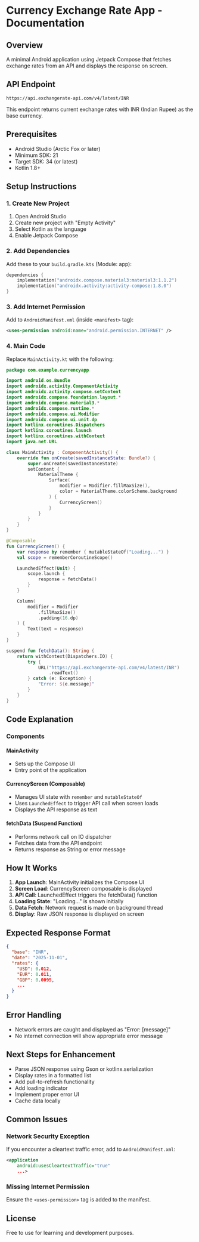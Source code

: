 # Currency Exchange Rate App - Documentation

## Overview
A minimal Android application using Jetpack Compose that fetches exchange rates from an API and displays the response on screen.

## API Endpoint
```
https://api.exchangerate-api.com/v4/latest/INR
```
This endpoint returns current exchange rates with INR (Indian Rupee) as the base currency.

## Prerequisites
- Android Studio (Arctic Fox or later)
- Minimum SDK: 21
- Target SDK: 34 (or latest)
- Kotlin 1.8+

## Setup Instructions

### 1. Create New Project
1. Open Android Studio
2. Create new project with "Empty Activity"
3. Select Kotlin as the language
4. Enable Jetpack Compose

### 2. Add Dependencies
Add these to your `build.gradle.kts` (Module: app):

```kotlin
dependencies {
    implementation("androidx.compose.material3:material3:1.1.2")
    implementation("androidx.activity:activity-compose:1.8.0")
}
```

### 3. Add Internet Permission
Add to `AndroidManifest.xml` (inside `<manifest>` tag):

```xml
<uses-permission android:name="android.permission.INTERNET" />
```

### 4. Main Code
Replace `MainActivity.kt` with the following:

```kotlin
package com.example.currencyapp

import android.os.Bundle
import androidx.activity.ComponentActivity
import androidx.activity.compose.setContent
import androidx.compose.foundation.layout.*
import androidx.compose.material3.*
import androidx.compose.runtime.*
import androidx.compose.ui.Modifier
import androidx.compose.ui.unit.dp
import kotlinx.coroutines.Dispatchers
import kotlinx.coroutines.launch
import kotlinx.coroutines.withContext
import java.net.URL

class MainActivity : ComponentActivity() {
    override fun onCreate(savedInstanceState: Bundle?) {
        super.onCreate(savedInstanceState)
        setContent {
            MaterialTheme {
                Surface(
                    modifier = Modifier.fillMaxSize(),
                    color = MaterialTheme.colorScheme.background
                ) {
                    CurrencyScreen()
                }
            }
        }
    }
}

@Composable
fun CurrencyScreen() {
    var response by remember { mutableStateOf("Loading...") }
    val scope = rememberCoroutineScope()

    LaunchedEffect(Unit) {
        scope.launch {
            response = fetchData()
        }
    }

    Column(
        modifier = Modifier
            .fillMaxSize()
            .padding(16.dp)
    ) {
        Text(text = response)
    }
}

suspend fun fetchData(): String {
    return withContext(Dispatchers.IO) {
        try {
            URL("https://api.exchangerate-api.com/v4/latest/INR")
                .readText()
        } catch (e: Exception) {
            "Error: ${e.message}"
        }
    }
}
```

## Code Explanation

### Components

#### MainActivity
- Sets up the Compose UI
- Entry point of the application

#### CurrencyScreen (Composable)
- Manages UI state with `remember` and `mutableStateOf`
- Uses `LaunchedEffect` to trigger API call when screen loads
- Displays the API response as text

#### fetchData (Suspend Function)
- Performs network call on IO dispatcher
- Fetches data from the API endpoint
- Returns response as String or error message

## How It Works

1. **App Launch**: MainActivity initializes the Compose UI
2. **Screen Load**: CurrencyScreen composable is displayed
3. **API Call**: LaunchedEffect triggers the fetchData() function
4. **Loading State**: "Loading..." is shown initially
5. **Data Fetch**: Network request is made on background thread
6. **Display**: Raw JSON response is displayed on screen

## Expected Response Format
```json
{
  "base": "INR",
  "date": "2025-11-01",
  "rates": {
    "USD": 0.012,
    "EUR": 0.011,
    "GBP": 0.0095,
    ...
  }
}
```

## Error Handling
- Network errors are caught and displayed as "Error: [message]"
- No internet connection will show appropriate error message

## Next Steps for Enhancement
- Parse JSON response using Gson or kotlinx.serialization
- Display rates in a formatted list
- Add pull-to-refresh functionality
- Add loading indicator
- Implement proper error UI
- Cache data locally

## Common Issues

### Network Security Exception
If you encounter a cleartext traffic error, add to `AndroidManifest.xml`:
```xml
<application
    android:usesCleartextTraffic="true"
    ...>
```

### Missing Internet Permission
Ensure the `<uses-permission>` tag is added to the manifest.

## License
Free to use for learning and development purposes.